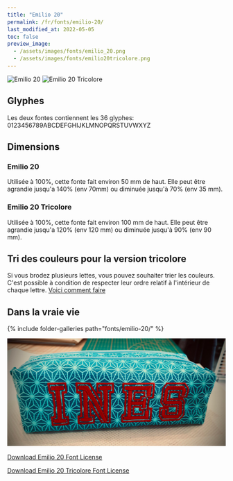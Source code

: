 ```yaml
---
title: "Emilio 20"
permalink: /fr/fonts/emilio-20/
last_modified_at: 2022-05-05
toc: false
preview_image: 
  - /assets/images/fonts/emilio_20.png
  - /assets/images/fonts/emilio20tricolore.png
---
```

![Emilio 20](/assets/images/fonts/emilio_20.png)
![Emilio 20 Tricolore](/assets/images/fonts/emilio20tricolore.png)


## Glyphes
Les deux fontes contiennent les 36 glyphes:
0123456789ABCDEFGHIJKLMNOPQRSTUVWXYZ

## Dimensions
### Emilio 20
Utilisée à 100%, cette fonte fait environ 50 mm de haut.
Elle peut être agrandie jusqu'a 140% (env 70mm) ou diminuée jusqu'à 70% (env 35 mm).
### Emilio 20 Tricolore
Utilisée à 100%, cette fonte fait environ  100 mm de haut.
Elle peut être agrandie jusqu'a 120% (env 120 mm) ou diminuée jusqu'à 90% (env 90 mm).

## Tri des couleurs pour la version tricolore
Si vous brodez plusieurs lettes, vous pouvez souhaiter trier les couleurs. C'est possible à condition de respecter leur ordre relatif à l'intérieur de chaque lettre. [Voici comment faire](https://inkstitch.org/fr/docs/lettering/#tri-des-couleurs)


## Dans la vraie vie
{% include folder-galleries path="fonts/emilio-20/" %}

![Emilio20_2](/assets/images/fonts/emilio20_2.jpg)

[Download Emilio 20 Font License](https://github.com/inkstitch/inkstitch/tree/main/fonts/emilio_20/LICENSE)


[Download Emilio 20 Tricolore Font License](https://github.com/inkstitch/inkstitch/tree/main/fonts/emilio_20_tricolore/LICENSE)





